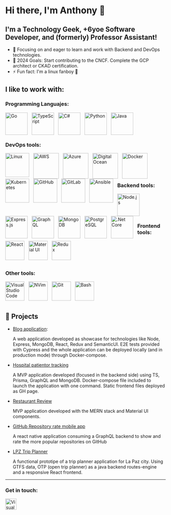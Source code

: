 # Hi there, I'm Anthony 👋

## I'm a Technology Geek, +6yoe Software Developer, and (formerly) Professor Assistant!

- 🌱 Focusing on and eager to learn and work with Backend and DevOps technologies.
- 🥅 2024 Goals: Start contributing to the CNCF. Complete the GCP architect or CKAD certification.
- ⚡ Fun fact: I'm a linux fanboy 🐧

## I like to work with:

### Programming Languajes:
<img align="left" alt="Go" width="70px" src="https://cdn.jsdelivr.net/gh/devicons/devicon/icons/go/go-original-wordmark.svg" style="padding-right:10px;" />
<img align="left" alt="TypeScript" width="70px" src="https://cdn.jsdelivr.net/gh/devicons/devicon/icons/typescript/typescript-original.svg" style="padding-right:10px;" />
<img align="left" alt="C#" width="70px" src="https://cdn.jsdelivr.net/gh/devicons/devicon/icons/csharp/csharp-original.svg" style="padding-right:10px;" />
<img align="left" alt="Python" width="70px" src="https://cdn.jsdelivr.net/gh/devicons/devicon/icons/python/python-original.svg" style="padding-right:10px;" />
<img align="left" alt="Java" width="70px" src="https://cdn.jsdelivr.net/gh/devicons/devicon/icons/java/java-original.svg" style="padding-right:10px;" />

<br/><br/>
<br/><br/>

### DevOps tools:
<img align="left" alt="Linux" width="75px"  src="https://cdn.jsdelivr.net/gh/devicons/devicon/icons/linux/linux-original.svg" style="padding-right:10px;"  />
<img align="left" alt="AWS" width="80px" src="https://cdn.jsdelivr.net/gh/devicons/devicon/icons/amazonwebservices/amazonwebservices-original-wordmark.svg" style="padding-right:10px;" />
<img align="left" alt="Azure" width="80px" src="https://cdn.jsdelivr.net/gh/devicons/devicon/icons/azure/azure-original-wordmark.svg" style="padding-right:10px;" />
<img align="left" alt="Digital Ocean" width="80px" src="https://cdn.jsdelivr.net/gh/devicons/devicon/icons/digitalocean/digitalocean-original-wordmark.svg" style="padding-right:10px;" />
<img align="left" alt="Docker" width="80px" src="https://cdn.jsdelivr.net/gh/devicons/devicon/icons/docker/docker-original.svg" style="padding-right:10px;" />
<img align="left" alt="Kubernetes" width="75px" src="https://cdn.jsdelivr.net/gh/devicons/devicon/icons/kubernetes/kubernetes-plain.svg" style="padding-right:10px;" />
<img align="left" alt="GitHub" width="75px" src="https://cdn.jsdelivr.net/gh/devicons/devicon/icons/github/github-original.svg" style="padding-right:10px;" />
<img align="left" alt="GitLab" width="75px" src="https://cdn.jsdelivr.net/gh/devicons/devicon/icons/gitlab/gitlab-original.svg" style="padding-right:10px;" />
<img align="left" alt="Ansible" width="75px" src="https://cdn.jsdelivr.net/gh/devicons/devicon/icons/ansible/ansible-original-wordmark.svg" style="padding-right:10px;" />

<br/><br/>
<br/><br/>

### Backend tools:
<img align="left" alt="Node.js" width="70px" src="https://cdn.jsdelivr.net/gh/devicons/devicon/icons/nodejs/nodejs-original.svg" style="padding-right:10px;" />
<img align="left" alt="Express.js" width="70px" src="https://cdn.jsdelivr.net/gh/devicons/devicon/icons/express/express-original.svg" style="padding-right:10px;" />
<img align="left" alt="GraphQL" width="70px" src="https://cdn.jsdelivr.net/gh/devicons/devicon/icons/graphql/graphql-plain.svg" style="padding-right:10px;" />
<img align="left" alt="MongoDB" width="70px" src="https://cdn.jsdelivr.net/gh/devicons/devicon/icons/mongodb/mongodb-original.svg" style="padding-right:10px;" />
<img align="left" alt="PostgreSQL" width="70px" src="https://cdn.jsdelivr.net/gh/devicons/devicon/icons/postgresql/postgresql-original.svg" style="padding-right:10px;" />
<img align="left" alt=".Net Core" width="70px" src="https://cdn.jsdelivr.net/gh/devicons/devicon/icons/dotnetcore/dotnetcore-original.svg" style="padding-right:10px;" />
          
<br/><br/>
<br/><br/>

### Frontend tools:
<img align="left" alt="React" width="60px" src="https://cdn.jsdelivr.net/gh/devicons/devicon/icons/react/react-original.svg" style="padding-right:10px;" />
<img align="left" alt="Material UI" width="60px" src="https://cdn.jsdelivr.net/gh/devicons/devicon/icons/materialui/materialui-original.svg" style="padding-right:10px;" />
<img align="left" alt="Redux" width="60px" src="https://cdn.jsdelivr.net/gh/devicons/devicon/icons/redux/redux-original.svg" style="padding-right:10px;" />

<br/><br/>
<br/><br/>

### Other tools:
<img align="left" alt="Visual Studio Code" width="60px" src="https://cdn.jsdelivr.net/gh/devicons/devicon/icons/vscode/vscode-original.svg" style="padding-right:10px;" />
<img align="left" alt="NVim" width="60px" src="https://cdn.jsdelivr.net/gh/devicons/devicon/icons/vim/vim-original.svg" style="padding-right:10px;"/>
<img align="left" alt="Git" width="60px" src="https://cdn.jsdelivr.net/gh/devicons/devicon/icons/git/git-original.svg" style="padding-right:10px;" />
<img align="left" alt="Bash" width="60px" src="https://cdn.jsdelivr.net/gh/devicons/devicon/icons/bash/bash-original.svg" style="padding-right:10px;" />

<br/><br/>
<br/><br/>

## 📕 Projects
- [Blog application](https://github.com/antoine29/BlogList):

  A web application developed as showcase for technologies like Node, Express, MongoDB, React, Redux and SemanticUI. E2E tests provided with Cypress and the whole application can be deployed locally (and in production mode) through Docker-compose.
- [Hospital patientor tracking](https://github.com/antoine29/HospittalPatientorTracking/tree/master)

  A MVP application developed (focused in the backend side) using TS, Prisma, GraphQL and MongoDB. Docker-compose file included to launch the application with one command. Static frontend files deployed as GH page.
- [Restaurant Review](https://github.com/antoine29/RestaurantReview)

  MVP application developed with the MERN stack and Material UI components. 
- [GitHub Repository rate mobile app](https://github.com/antoine29/rate-repository-app)

  A react native application consuming a GraphQL backend to show and rate the more popular repositories on GitHub
- [LPZ Trip Planner](https://github.com/antoine29/SemiFormal-TripPlanner)

  A functional prototipe of a trip planner application for La Paz city. Using GTFS data, OTP (open trip planner) as a java backend routes-engine and a responsive React frontend.

---

### Get in touch:

[<img align="left" alt="Visual Studio Code" width="35px" src="https://cdn.jsdelivr.net/gh/devicons/devicon/icons/linkedin/linkedin-original.svg" style="padding-right:10px;" />](https://www.linkedin.com/in/antoine29)

<br/><br/>
<br/><br/>
